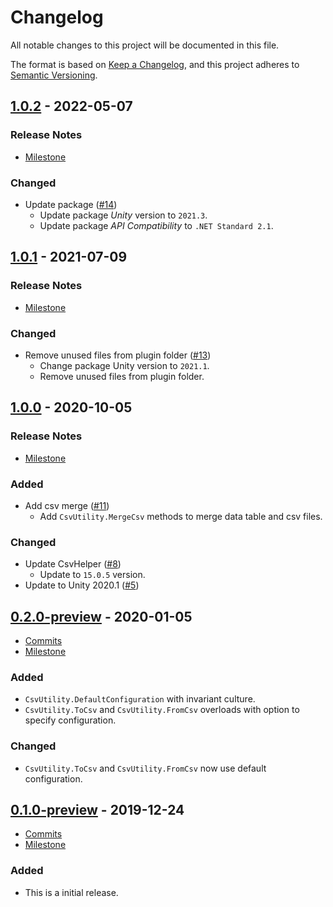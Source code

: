 # Changelog

All notable changes to this project will be documented in this file.

The format is based on [Keep a Changelog](https://keepachangelog.com/en/1.0.0/),
and this project adheres to [Semantic Versioning](https://semver.org/spec/v2.0.0.html).

## [1.0.2](https://github.com/unity-game-framework/ugf-csv/releases/tag/1.0.2) - 2022-05-07  

### Release Notes

- [Milestone](https://github.com/unity-game-framework/ugf-csv/milestone/5?closed=1)  
    

### Changed

- Update package ([#14](https://github.com/unity-game-framework/ugf-csv/issues/14))  
    - Update package _Unity_ version to `2021.3`.
    - Update package _API Compatibility_ to `.NET Standard 2.1`.

## [1.0.1](https://github.com/unity-game-framework/ugf-csv/releases/tag/1.0.1) - 2021-07-09  

### Release Notes

- [Milestone](https://github.com/unity-game-framework/ugf-csv/milestone/4?closed=1)  
    

### Changed

- Remove unused files from plugin folder ([#13](https://github.com/unity-game-framework/ugf-csv/pull/13))  
    - Change package Unity version to `2021.1`.
    - Remove unused files from plugin folder.

## [1.0.0](https://github.com/unity-game-framework/ugf-csv/releases/tag/1.0.0) - 2020-10-05  

### Release Notes

- [Milestone](https://github.com/unity-game-framework/ugf-csv/milestone/3?closed=1)  
    

### Added

- Add csv merge ([#11](https://github.com/unity-game-framework/ugf-csv/pull/11))  
    - Add `CsvUtility.MergeCsv` methods to merge data table and csv files.

### Changed

- Update CsvHelper ([#8](https://github.com/unity-game-framework/ugf-csv/pull/8))  
    - Update to `15.0.5` version.
- Update to Unity 2020.1 ([#5](https://github.com/unity-game-framework/ugf-csv/issues/5))

## [0.2.0-preview](https://github.com/unity-game-framework/ugf-csv/releases/tag/0.2.0-preview) - 2020-01-05  

- [Commits](https://github.com/unity-game-framework/ugf-csv/compare/0.1.0-preview...0.2.0-preview)
- [Milestone](https://github.com/unity-game-framework/ugf-csv/milestone/1?closed=1)

### Added
- `CsvUtility.DefaultConfiguration` with invariant culture.
- `CsvUtility.ToCsv` and `CsvUtility.FromCsv` overloads with option to specify configuration.

### Changed
- `CsvUtility.ToCsv` and `CsvUtility.FromCsv` now use default configuration.

## [0.1.0-preview](https://github.com/unity-game-framework/ugf-csv/releases/tag/0.1.0-preview) - 2019-12-24  

- [Commits](https://github.com/unity-game-framework/ugf-csv/compare/f1de95b...0.1.0-preview)
- [Milestone](https://github.com/unity-game-framework/ugf-csv/milestone/1?closed=1)

### Added
- This is a initial release.


